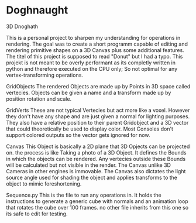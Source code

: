 # Doghnaught
 3D Dnoghath

This is a personal project to sharpen my understanding for operations in rendering.
The goal was to create a short programm capable of editing and rendering primitive shapes on a 3D Canvas plus some additional features.
The titel of this project is supposed to read "Donut" but I had a typo.
This projekt is not meant to be overly performant as its completly written in python and therefore executed on the CPU only;
So not optimal for any vertex-transforming operations.

 GridObjects
The rendered Objects are made up by Points in 3D space called vertecies.
Objects can be given a name and a transform made up by position rotation and scale.

 GridVerts
These are not typical Vertecies but act more like a voxel. However they don't have any shape and are just given a normal for lighting purposes.
They also have a relative position to their parent Gridobject and a 3D vector that could theoretically be used to display color. Most Consoles don't support colored outputs so the vector gets ignored for now.

 Canvas
This Object is basically a 2D plane that 3D Opjects can be projected on. the process is like Taking a photo of a 3D Object.
It defines the Bounds in which the objects can be rendered. Any vertecies outside these Bounds will be calculated but not visible in the render.
The Canvas unlike 3D Cameras in other engines is immovable.
The Canvas also dictates the light source angle used for shading the object and applies transforms to the object to mimic foreshortening.

 Sequence.py
This is the file to run any operations in. It holds the instructions to generate a generic cube with normals and an animation loop that rotates the cube over 100 frames.
no other file inherits from this one so its safe to edit for testing.
